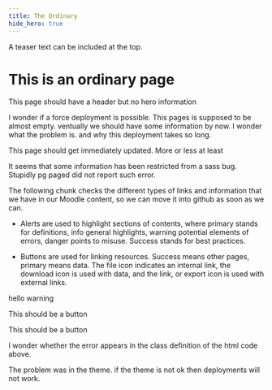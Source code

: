 ```yaml
---
title: The Ordinary
hide_hero: true
---
```


A teaser text can be included at the top. 

# This is an ordinary page

This page should have a header but no hero information

I wonder if a force deployment is possible. This pages is supposed to be almost empty. ventually we should have some information by now. I wonder what the problem is. and why this deployment takes so long.

This page should get immediately updated. More or less at least

It seems that some information has been restricted from a sass bug. Stupidly pg paged did not report such error. 

The following chunk checks the different types of links and information that we have in our Moodle content, so we can move it into github as soon as we can. 

- Alerts are used to highlight sections of contents, where primary stands for definitions, info general highlights, warning potential elements of errors, danger points to misuse. Success stands for best practices. 

- Buttons are used for linking resources. Success means other pages, primary means data. The file icon indicates an internal link, the download icon is used with data, and the link, or export icon is used with external links.

<p class="alert alert-warning">hello warning</p>

<p class="btn btn-primary"><i class="fa fa-lg fa-file-o"></i> This should be a button</p>
<p class="button is-primary"><i class="fa fa-lg fa-file-o"></i> This should be a button</p>

I wonder whether the error appears in the class definition of the html code above.

The problem was in the theme. if the theme is not ok then deployments will not work.

